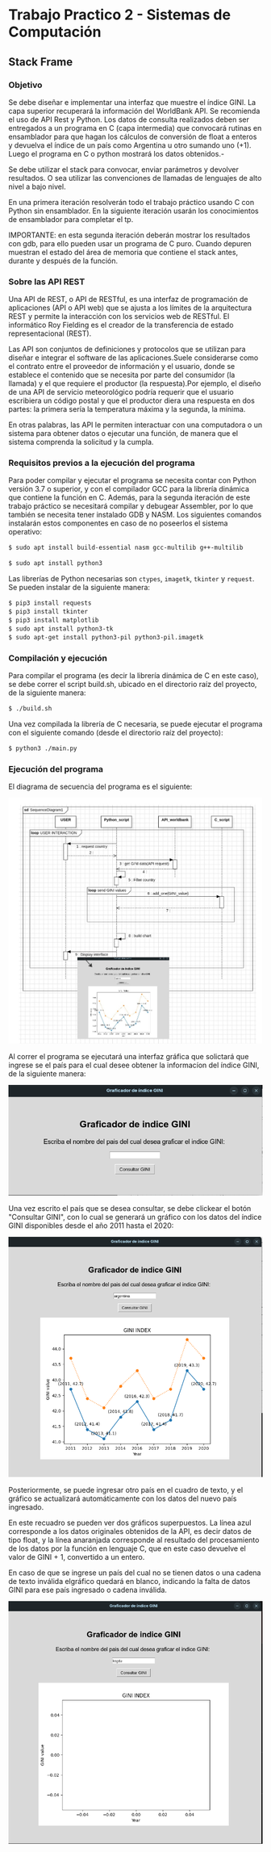 # Trabajo Practico 2 - Sistemas de Computación

## Stack Frame

### Objetivo

Se debe diseñar e implementar una interfaz que muestre el índice GINI. La capa superior recuperará la información del WorldBank API. Se recomienda el uso de API Rest y Python. Los datos de consulta realizados deben ser entregados a un programa en C (capa intermedia) que convocará rutinas en ensamblador para que hagan los cálculos de conversión de float a enteros y devuelva el índice de un país como Argentina u otro sumando uno (+1). Luego el programa en C o python mostrará los datos obtenidos.-

Se debe utilizar el stack para convocar, enviar parámetros y devolver resultados. O sea utilizar las convenciones de llamadas de lenguajes de alto nivel a bajo nivel.

En una primera iteración resolverán todo el trabajo práctico usando C con Python sin ensamblador. En la siguiente iteración usarán los conocimientos de ensamblador para completar el tp.

IMPORTANTE: en esta segunda iteración deberán mostrar los resultados con gdb, para ello pueden usar un programa de C puro. Cuando depuren muestran el estado del área de memoria que contiene el stack antes, durante y después de la función.

### Sobre las API REST

Una API de REST, o API de RESTful, es una interfaz de programación de aplicaciones (API o API web) que se ajusta a los límites de la arquitectura REST y permite la interacción con los servicios web de RESTful. El informático Roy Fielding es el creador de la transferencia de estado representacional (REST).

Las API son conjuntos de definiciones y protocolos que se utilizan para diseñar e integrar el software de las aplicaciones.Suele considerarse como el contrato entre el proveedor de información y el usuario, donde se establece el contenido que se necesita por parte del consumidor (la llamada) y el que requiere el productor (la respuesta).Por ejemplo, el diseño de una API de servicio meteorológico podría requerir que el usuario escribiera un código postal y que el productor diera una respuesta en dos partes: la primera sería la temperatura máxima y la segunda, la mínima.

En otras palabras, las API le permiten interactuar con una computadora o un sistema para obtener datos o ejecutar una función, de manera que el sistema comprenda la solicitud y la cumpla.


### Requisitos previos a la ejecución del programa

Para poder compilar y ejecutar el programa se necesita contar con Python versión 3.7 o superior, y con el compilador GCC para la librería dinámica que contiene la función en C. Además, para la segunda iteración de este trabajo práctico se necesitará compilar y debugear Assembler, por lo que también se necesita tener instalado GDB y NASM.
Los siguientes comandos instalarán estos componentes en caso de no poseerlos el sistema operativo:

```bash
$ sudo apt install build-essential nasm gcc-multilib g++-multilib
```

```bash
$ sudo apt install python3
```

Las librerías de Python necesarias son `ctypes`, `imagetk`, `tkinter` y `request`. Se pueden instalar de la siguiente manera:

```bash
$ pip3 install requests
$ pip3 install tkinter
$ pip3 install matplotlib
$ sudo apt install python3-tk
$ sudo apt-get install python3-pil python3-pil.imagetk
```
### Compilación y ejecución

Para compilar el programa (es decir la librería dinámica de C en este caso), se debe correr el script build.sh, ubicado en el directorio raíz del proyecto, de la siguiente manera:

```bash
$ ./build.sh
```
Una vez compilada la librería de C necesaria, se puede ejecutar el programa con el siguiente comando (desde el directorio raíz del proyecto):

```bash
$ python3 ./main.py
```

### Ejecución del programa

El diagrama de secuencia del programa es el siguiente:

![Diagrama de secuencia](./img/img1.jpg)

Al correr el programa se ejecutará una interfaz gráfica que solictará que ingrese se el país para el cual desee obtener la informacíon del índice GINI, de la siguiente manera:

![Primer pantalla de usuario](./img/img2.png)

Una vez escrito el país que se desea consultar, se debe clickear el botón "Consultar GINI", con lo cual se generará un gráfico con los datos del índice GINI disponibles desde el año 2011 hasta el 2020:

![Gráfico del índice GINI](./img/img3.png)

Posteriormente, se puede ingresar otro país en el cuadro de texto, y el gráfico se actualizará automáticamente con los datos del nuevo país ingresado.

En este recuadro se pueden ver dos gráficos superpuestos. La línea azul corresponde a los datos originales obtenidos de la API, es decir datos de tipo float, y la línea anaranjada corresponde al resultado del procesamiento de los datos por la función en lenguaje C, que en este caso devuelve el valor de GINI + 1, convertido a un entero.

En caso de que se ingrese un país del cual no se tienen datos o una cadena de texto inválida elgráfico quedará en blanco, indicando la falta de datos GINI para ese país ingresado o cadena inválida.

![Gráfico del índice GINI en blanco](./img/img4.png)
